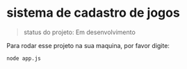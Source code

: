 <h1>sistema de cadastro de jogos</h1>

> status do projeto: Em desenvolvimento

Para rodar esse projeto na sua maquina, por favor digite:

```
node app.js
```
